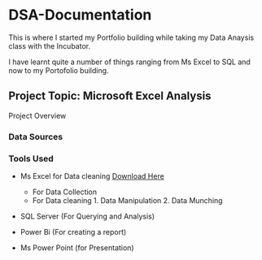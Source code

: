 # DSA-Documentation

This is where I started my Portfolio building while taking my Data Anaysis class with the Incubator.

I have learnt quite a number of things ranging from Ms Excel to SQL and now to my Portofolio building.

## Project Topic: Microsoft Excel Analysis

Project Overview


### Data Sources

### Tools Used
- Ms Excel for Data cleaning [Download Here](https.//www.microsoft.com)
    - For Data Collection
    -  For Data cleaning
      1. Data Manipulation
      2. Data Munching

       
- SQL Server (For Querying and Analysis)
- Power Bi (For creating a report)
- Ms Power Point (for Presentation)   

  

